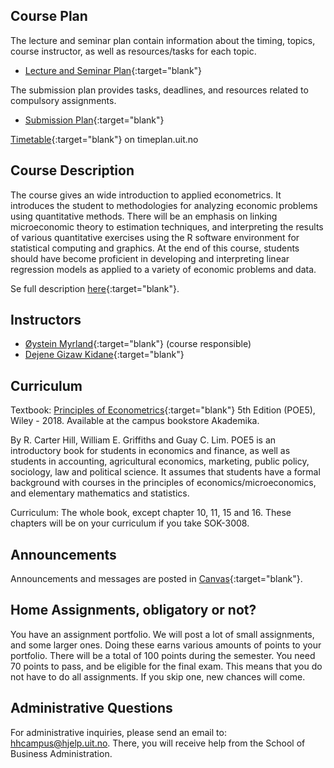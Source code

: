 

## Course Plan

The lecture and seminar plan contain information about the timing, topics, course instructor, as well as resources/tasks for each topic.  
- [Lecture and Seminar Plan](forelesningsplan.html){:target="blank"}

The submission plan provides tasks, deadlines, and resources related to compulsory assignments.  
- [Submission Plan](innleveringer.html){:target="blank"}   

[Timetable](https://timeplan.uit.no/emne_timeplan.php?sem=23h&module[]=SOK-3020-1#week-26){:target="blank"} on timeplan.uit.no


## Course Description 

The course gives an wide introduction to applied econometrics. It introduces the student to methodologies for analyzing economic problems using quantitative methods. There will be an emphasis on linking microeconomic theory to estimation techniques, and interpreting the results of various quantitative exercises using the R software environment for statistical computing and graphics. At the end of this course, students should have become proficient in developing and interpreting linear regression models as applied to a variety of economic problems and data.

Se full description [here](https://uit.no/utdanning/emner/emne/805683/sok-3020){:target="blank"}.


## Instructors

- [Øystein Myrland](https://uit.no/ansatte/oystein.myrland){:target="blank"} (course responsible)
- [Dejene Gizaw Kidane](https://uit.no/ansatte/dejene.g.kidane){:target="blank"}


## Curriculum 

Textbook: [Principles of Econometrics](http://principlesofeconometrics.com/poe5/poe5.html){:target="blank"} 5th Edition (POE5), Wiley - 2018. Available at the campus bookstore Akademika.

By R. Carter Hill, William E. Griffiths and Guay C. Lim. POE5 is an introductory book for students in economics and finance, as well as students in accounting, agricultural economics, marketing, public policy, sociology, law and political science. It assumes that students have a formal background with courses in the principles of economics/microeconomics, and elementary mathematics and statistics.

Curriculum: The whole book, except chapter 10, 11, 15 and 16. These chapters will be on your curriculum if you take SOK-3008.


## Announcements  

Announcements and messages are posted in [Canvas](https://uit.instructure.com/courses/31428){:target="blank"}.


## Home Assignments, obligatory or not?

You have an assignment portfolio. We will post a lot of small assignments, and some larger ones. Doing these earns various amounts of points to your portfolio.
There will be a total of 100 points during the semester. You need 70 points to pass, and be eligible for the final exam. This means that you do not have to do all assignments. If you skip one, new chances will come.


## Administrative Questions

For administrative inquiries, please send an email to: <hhcampus@hjelp.uit.no>. There, you will receive help from the School of Business Administration.

